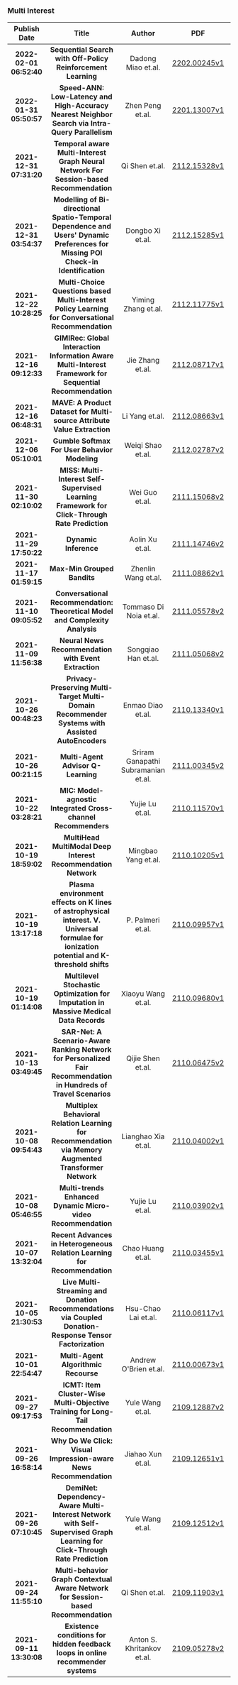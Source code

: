 
### Multi Interest
|Publish Date|Title|Author|PDF|Code|
| :---: | :---: | :---: | :---: | :---: |
|**2022-02-01 06:52:40**|**Sequential Search with Off-Policy Reinforcement Learning**|Dadong Miao et.al.|[2202.00245v1](http://arxiv.org/abs/2202.00245v1)|null|
|**2022-01-31 05:50:57**|**Speed-ANN: Low-Latency and High-Accuracy Nearest Neighbor Search via   Intra-Query Parallelism**|Zhen Peng et.al.|[2201.13007v1](http://arxiv.org/abs/2201.13007v1)|null|
|**2021-12-31 07:31:20**|**Temporal aware Multi-Interest Graph Neural Network For Session-based   Recommendation**|Qi Shen et.al.|[2112.15328v1](http://arxiv.org/abs/2112.15328v1)|null|
|**2021-12-31 03:54:37**|**Modelling of Bi-directional Spatio-Temporal Dependence and Users'   Dynamic Preferences for Missing POI Check-in Identification**|Dongbo Xi et.al.|[2112.15285v1](http://arxiv.org/abs/2112.15285v1)|null|
|**2021-12-22 10:28:25**|**Multi-Choice Questions based Multi-Interest Policy Learning for   Conversational Recommendation**|Yiming Zhang et.al.|[2112.11775v1](http://arxiv.org/abs/2112.11775v1)|null|
|**2021-12-16 09:12:33**|**GIMIRec: Global Interaction Information Aware Multi-Interest Framework   for Sequential Recommendation**|Jie Zhang et.al.|[2112.08717v1](http://arxiv.org/abs/2112.08717v1)|null|
|**2021-12-16 06:48:31**|**MAVE: A Product Dataset for Multi-source Attribute Value Extraction**|Li Yang et.al.|[2112.08663v1](http://arxiv.org/abs/2112.08663v1)|[link](https://github.com/google-research-datasets/mave)|
|**2021-12-06 05:10:01**|**Gumble Softmax For User Behavior Modeling**|Weiqi Shao et.al.|[2112.02787v2](http://arxiv.org/abs/2112.02787v2)|null|
|**2021-11-30 02:10:02**|**MISS: Multi-Interest Self-Supervised Learning Framework for   Click-Through Rate Prediction**|Wei Guo et.al.|[2111.15068v2](http://arxiv.org/abs/2111.15068v2)|null|
|**2021-11-29 17:50:22**|**Dynamic Inference**|Aolin Xu et.al.|[2111.14746v2](http://arxiv.org/abs/2111.14746v2)|null|
|**2021-11-17 01:59:15**|**Max-Min Grouped Bandits**|Zhenlin Wang et.al.|[2111.08862v1](http://arxiv.org/abs/2111.08862v1)|null|
|**2021-11-10 09:05:52**|**Conversational Recommendation: Theoretical Model and Complexity Analysis**|Tommaso Di Noia et.al.|[2111.05578v2](http://arxiv.org/abs/2111.05578v2)|null|
|**2021-11-09 11:56:38**|**Neural News Recommendation with Event Extraction**|Songqiao Han et.al.|[2111.05068v2](http://arxiv.org/abs/2111.05068v2)|null|
|**2021-10-26 00:48:23**|**Privacy-Preserving Multi-Target Multi-Domain Recommender Systems with   Assisted AutoEncoders**|Enmao Diao et.al.|[2110.13340v1](http://arxiv.org/abs/2110.13340v1)|null|
|**2021-10-26 00:21:15**|**Multi-Agent Advisor Q-Learning**|Sriram Ganapathi Subramanian et.al.|[2111.00345v2](http://arxiv.org/abs/2111.00345v2)|null|
|**2021-10-22 03:28:21**|**MIC: Model-agnostic Integrated Cross-channel Recommenders**|Yujie Lu et.al.|[2110.11570v1](http://arxiv.org/abs/2110.11570v1)|null|
|**2021-10-19 18:59:02**|**MultiHead MultiModal Deep Interest Recommendation Network**|Mingbao Yang et.al.|[2110.10205v1](http://arxiv.org/abs/2110.10205v1)|null|
|**2021-10-19 13:17:18**|**Plasma environment effects on K lines of astrophysical interest. V.   Universal formulae for ionization potential and K-threshold shifts**|P. Palmeri et.al.|[2110.09957v1](http://arxiv.org/abs/2110.09957v1)|null|
|**2021-10-19 01:14:08**|**Multilevel Stochastic Optimization for Imputation in Massive Medical   Data Records**|Xiaoyu Wang et.al.|[2110.09680v1](http://arxiv.org/abs/2110.09680v1)|null|
|**2021-10-13 03:49:45**|**SAR-Net: A Scenario-Aware Ranking Network for Personalized Fair   Recommendation in Hundreds of Travel Scenarios**|Qijie Shen et.al.|[2110.06475v2](http://arxiv.org/abs/2110.06475v2)|null|
|**2021-10-08 09:54:43**|**Multiplex Behavioral Relation Learning for Recommendation via Memory   Augmented Transformer Network**|Lianghao Xia et.al.|[2110.04002v1](http://arxiv.org/abs/2110.04002v1)|[link](https://github.com/akaxlh/matn)|
|**2021-10-08 05:46:55**|**Multi-trends Enhanced Dynamic Micro-video Recommendation**|Yujie Lu et.al.|[2110.03902v1](http://arxiv.org/abs/2110.03902v1)|null|
|**2021-10-07 13:32:04**|**Recent Advances in Heterogeneous Relation Learning for Recommendation**|Chao Huang et.al.|[2110.03455v1](http://arxiv.org/abs/2110.03455v1)|null|
|**2021-10-05 21:30:53**|**Live Multi-Streaming and Donation Recommendations via Coupled   Donation-Response Tensor Factorization**|Hsu-Chao Lai et.al.|[2110.06117v1](http://arxiv.org/abs/2110.06117v1)|null|
|**2021-10-01 22:54:47**|**Multi-Agent Algorithmic Recourse**|Andrew O'Brien et.al.|[2110.00673v1](http://arxiv.org/abs/2110.00673v1)|null|
|**2021-09-27 09:17:53**|**ICMT: Item Cluster-Wise Multi-Objective Training for Long-Tail   Recommendation**|Yule Wang et.al.|[2109.12887v2](http://arxiv.org/abs/2109.12887v2)|null|
|**2021-09-26 16:58:14**|**Why Do We Click: Visual Impression-aware News Recommendation**|Jiahao Xun et.al.|[2109.12651v1](http://arxiv.org/abs/2109.12651v1)|[link](https://github.com/jiahaoxun/imrec)|
|**2021-09-26 07:10:45**|**DemiNet: Dependency-Aware Multi-Interest Network with Self-Supervised   Graph Learning for Click-Through Rate Prediction**|Yule Wang et.al.|[2109.12512v1](http://arxiv.org/abs/2109.12512v1)|null|
|**2021-09-24 11:55:10**|**Multi-behavior Graph Contextual Aware Network for Session-based   Recommendation**|Qi Shen et.al.|[2109.11903v1](http://arxiv.org/abs/2109.11903v1)|null|
|**2021-09-11 13:30:08**|**Existence conditions for hidden feedback loops in online recommender   systems**|Anton S. Khritankov et.al.|[2109.05278v2](http://arxiv.org/abs/2109.05278v2)|[link](https://github.com/prog-autom/bandit-loops)|
